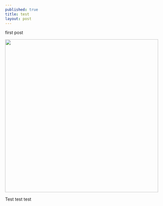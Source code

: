 ```yaml
---
published: true
title: test
layout: post
---
```

first post

<a href="https://farm8.staticflickr.com/7706/26443212533_78f4f9a7e2_b.jpg"><img src="https://farm8.staticflickr.com/7706/26443212533_78f4f9a7e2_b.jpg" style="width: 500px;"/></a>

Test test test
